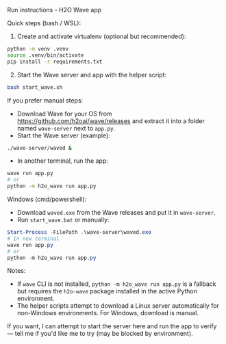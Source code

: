 Run instructions - H2O Wave app

Quick steps (bash / WSL):

1) Create and activate virtualenv (optional but recommended):
```bash
python -m venv .venv
source .venv/bin/activate
pip install -r requirements.txt
```

2) Start the Wave server and app with the helper script:
```bash
bash start_wave.sh
```

If you prefer manual steps:

- Download Wave for your OS from https://github.com/h2oai/wave/releases and extract it into a folder named `wave-server` next to `app.py`.
- Start the Wave server (example):
```bash
./wave-server/waved &
```
- In another terminal, run the app:
```bash
wave run app.py
# or
python -m h2o_wave run app.py
```

Windows (cmd/powershell):

- Download `waved.exe` from the Wave releases and put it in `wave-server`.
- Run `start_wave.bat` or manually:
```powershell
Start-Process -FilePath .\wave-server\waved.exe
# In new terminal
wave run app.py
# or
python -m h2o_wave run app.py
```

Notes:
- If `wave` CLI is not installed, `python -m h2o_wave run app.py` is a fallback but requires the `h2o-wave` package installed in the active Python environment.
- The helper scripts attempt to download a Linux server automatically for non-Windows environments. For Windows, download is manual.

If you want, I can attempt to start the server here and run the app to verify — tell me if you'd like me to try (may be blocked by environment).